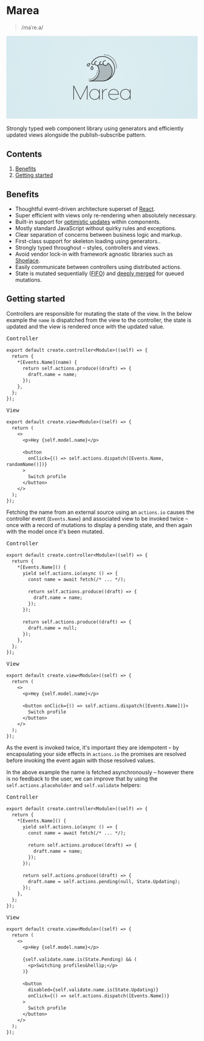 # Marea

> /maˈɾe.a/

<img src="/media/logo.png" />

Strongly typed web component library using generators and efficiently updated views alongside the publish-subscribe pattern.

## Contents

1. [Benefits](#benefits)
1. [Getting started](#getting-started)

## Benefits

- Thoughtful event-driven architecture superset of [React](https://react.dev/).
- Super efficient with views only re-rendering when absolutely necessary.
- Built-in support for [optimistic updates](https://medium.com/@kyledeguzmanx/what-are-optimistic-updates-483662c3e171) within components.
- Mostly standard JavaScript without quirky rules and exceptions.
- Clear separation of concerns between business logic and markup.
- First-class support for skeleton loading using generators..
- Strongly typed throughout &ndash; styles, controllers and views.
- Avoid vendor lock-in with framework agnostic libraries such as [Shoelace](https://shoelace.style/).
- Easily communicate between controllers using distributed actions.
- State is mutated sequentially ([FIFO](<https://en.wikipedia.org/wiki/FIFO_(computing_and_electronics)>)) and [deeply merged](#state-merging) for queued mutations.

## Getting started

Controllers are responsible for mutating the state of the view. In the below example the `name` is dispatched from the view to the controller, the state is updated and the view is rendered once with the updated value.

<kbd>Controller</kbd>

```tsx
export default create.controller<Module>((self) => {
  return {
    *[Events.Name](name) {
      return self.actions.produce((draft) => {
        draft.name = name;
      });
    },
  };
});
```

<kbd>View</kbd>

```tsx
export default create.view<Module>((self) => {
  return (
    <>
      <p>Hey {self.model.name}</p>

      <button
        onClick={() => self.actions.dispatch([Events.Name, randomName()])}
      >
        Switch profile
      </button>
    </>
  );
});
```

Fetching the name from an external source using an `actions.io` causes the controller event (`Events.Name`) and associated view to be invoked twice &ndash; once with a record of mutations to display a pending state, and then again with the model once it's been mutated.

<kbd>Controller</kbd>

```tsx
export default create.controller<Module>((self) => {
  return {
    *[Events.Name]() {
      yield self.actions.io(async () => {
        const name = await fetch(/* ... */);

        return self.actions.produce((draft) => {
          draft.name = name;
        });
      });

      return self.actions.produce((draft) => {
        draft.name = null;
      });
    },
  };
});
```

<kbd>View</kbd>

```tsx
export default create.view<Module>((self) => {
  return (
    <>
      <p>Hey {self.model.name}</p>

      <button onClick={() => self.actions.dispatch([Events.Name])}>
        Switch profile
      </button>
    </>
  );
});
```

As the event is invoked twice, it's important they are idempotent &ndash; by encapsulating your side effects in `actions.io` the promises are resolved before invoking the event again with those resolved values.

In the above example the name is fetched asynchronously &ndash; however there is no feedback to the user, we can improve that by using the `self.actions.placeholder` and `self.validate` helpers:

<kbd>Controller</kbd>

```tsx
export default create.controller<Module>((self) => {
  return {
    *[Events.Name]() {
      yield self.actions.io(async () => {
        const name = await fetch(/* ... */);

        return self.actions.produce((draft) => {
          draft.name = name;
        });
      });

      return self.actions.produce((draft) => {
        draft.name = self.actions.pending(null, State.Updating);
      });
    },
  };
});
```

<kbd>View</kbd>

```tsx
export default create.view<Module>((self) => {
  return (
    <>
      <p>Hey {self.model.name}</p>

      {self.validate.name.is(State.Pending) && (
        <p>Switching profiles&hellip;</p>
      )}

      <button
        disabled={self.validate.name.is(State.Updating)}
        onClick={() => self.actions.dispatch([Events.Name])}
      >
        Switch profile
      </button>
    </>
  );
});
```
